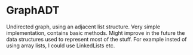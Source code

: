 # GraphADT
Undirected graph, using an adjacent list structure.
Very simple implementation, contains basic methods.
Might improve in the future the data structures used to represent most of the stuff.
For example insted of using array lists, I could use LinkedLists etc.

